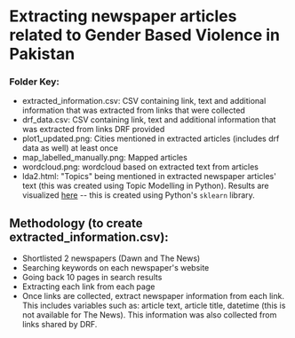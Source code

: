 # Extracting newspaper articles related to Gender Based Violence in Pakistan

### Folder Key:

- extracted_information.csv: CSV containing link, text and additional information that was extracted from links that were collected
- drf_data.csv: CSV containing link, text and additional information that was extracted from links DRF provided
- plot1_updated.png: Cities mentioned in extracted articles (includes drf data as well) at least once 
- map_labelled_manually.png: Mapped articles
- wordcloud.png: wordcloud based on extracted text from articles
- lda2.html: "Topics" being mentioned in extracted newspaper articles' text (this was created using Topic Modelling in Python). Results are visualized [here](https://rukhshanarifm.github.io/) -- this is created using Python's ```sklearn``` library.

## Methodology (to create extracted_information.csv):

- Shortlisted 2 newspapers (Dawn and The News)
- Searching keywords on each newspaper's website
- Going back 10 pages in search results
- Extracting each link from each page
- Once links are collected, extract newspaper information from each link. This includes variables such as: article text, article title, datetime (this is not available for The News). This information was also collected from links shared by DRF.







